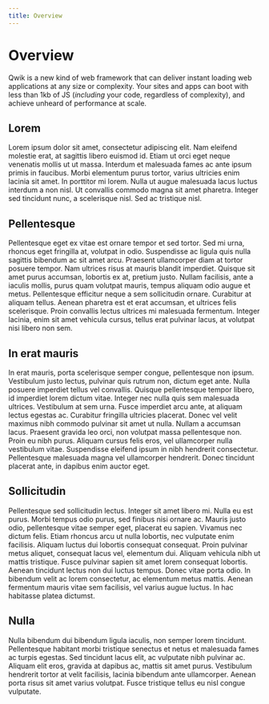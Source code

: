 ```yaml
---
title: Overview
---
```


# Overview

Qwik is a new kind of web framework that can deliver instant loading web applications at any size or complexity. Your sites and apps can boot with less than 1kb of JS (_including_ your code, regardless of complexity), and achieve unheard of performance at scale.

## Lorem

Lorem ipsum dolor sit amet, consectetur adipiscing elit. Nam eleifend molestie erat, at sagittis libero euismod id. Etiam ut orci eget neque venenatis mollis ut ut massa. Interdum et malesuada fames ac ante ipsum primis in faucibus. Morbi elementum purus tortor, varius ultricies enim lacinia sit amet. In porttitor mi lorem. Nulla ut augue malesuada lacus luctus interdum a non nisl. Ut convallis commodo magna sit amet pharetra. Integer sed tincidunt nunc, a scelerisque nisl. Sed ac tristique nisl.

## Pellentesque

Pellentesque eget ex vitae est ornare tempor et sed tortor. Sed mi urna, rhoncus eget fringilla at, volutpat in odio. Suspendisse ac ligula quis nulla sagittis bibendum ac sit amet arcu. Praesent ullamcorper diam at tortor posuere tempor. Nam ultrices risus at mauris blandit imperdiet. Quisque sit amet purus accumsan, lobortis ex at, pretium justo. Nullam facilisis, ante a iaculis mollis, purus quam volutpat mauris, tempus aliquam odio augue et metus. Pellentesque efficitur neque a sem sollicitudin ornare. Curabitur at aliquam tellus. Aenean pharetra est et erat accumsan, et ultrices felis scelerisque. Proin convallis lectus ultrices mi malesuada fermentum. Integer lacinia, enim sit amet vehicula cursus, tellus erat pulvinar lacus, at volutpat nisi libero non sem.

## In erat mauris

In erat mauris, porta scelerisque semper congue, pellentesque non ipsum. Vestibulum justo lectus, pulvinar quis rutrum non, dictum eget ante. Nulla posuere imperdiet tellus vel convallis. Quisque pellentesque tempor libero, id imperdiet lorem dictum vitae. Integer nec nulla quis sem malesuada ultrices. Vestibulum at sem urna. Fusce imperdiet arcu ante, at aliquam lectus egestas ac. Curabitur fringilla ultricies placerat. Donec vel velit maximus nibh commodo pulvinar sit amet ut nulla. Nullam a accumsan lacus. Praesent gravida leo orci, non volutpat massa pellentesque non. Proin eu nibh purus. Aliquam cursus felis eros, vel ullamcorper nulla vestibulum vitae. Suspendisse eleifend ipsum in nibh hendrerit consectetur. Pellentesque malesuada magna vel ullamcorper hendrerit. Donec tincidunt placerat ante, in dapibus enim auctor eget.

## Sollicitudin

Pellentesque sed sollicitudin lectus. Integer sit amet libero mi. Nulla eu est purus. Morbi tempus odio purus, sed finibus nisi ornare ac. Mauris justo odio, pellentesque vitae semper eget, placerat eu sapien. Vivamus nec dictum felis. Etiam rhoncus arcu ut nulla lobortis, nec vulputate enim facilisis. Aliquam luctus dui lobortis consequat consequat. Proin pulvinar metus aliquet, consequat lacus vel, elementum dui. Aliquam vehicula nibh ut mattis tristique. Fusce pulvinar sapien sit amet lorem consequat lobortis. Aenean tincidunt lectus non dui luctus tempus. Donec vitae porta odio. In bibendum velit ac lorem consectetur, ac elementum metus mattis. Aenean fermentum mauris vitae sem facilisis, vel varius augue luctus. In hac habitasse platea dictumst.

## Nulla

Nulla bibendum dui bibendum ligula iaculis, non semper lorem tincidunt. Pellentesque habitant morbi tristique senectus et netus et malesuada fames ac turpis egestas. Sed tincidunt lacus elit, ac vulputate nibh pulvinar ac. Aliquam elit eros, gravida at dapibus ac, mattis sit amet purus. Vestibulum hendrerit tortor at velit facilisis, lacinia bibendum ante ullamcorper. Aenean porta risus sit amet varius volutpat. Fusce tristique tellus eu nisl congue vulputate.
